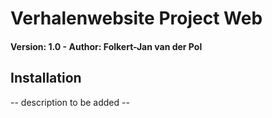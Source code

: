 # Verhalenwebsite Project Web
#### Version: 1.0 - Author: Folkert-Jan van der Pol
## Installation


-- description to be added -- 

